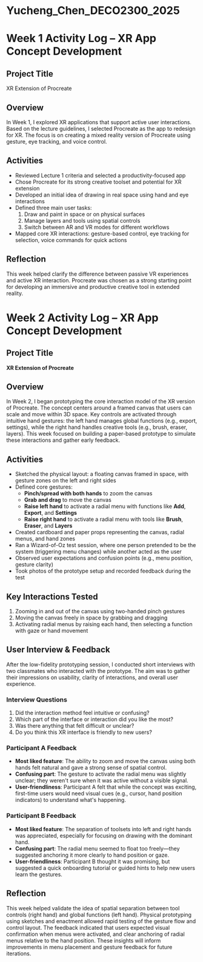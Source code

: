 # Yucheng_Chen_DECO2300_2025

# Week 1 Activity Log – XR App Concept Development
 
## Project Title
XR Extension of Procreate

## Overview
In Week 1, I explored XR applications that support active user interactions. Based on the lecture guidelines, I selected Procreate as the app to redesign for XR. The focus is on creating a mixed reality version of Procreate using gesture, eye tracking, and voice control.

## Activities
- Reviewed Lecture 1 criteria and selected a productivity-focused app  
- Chose Procreate for its strong creative toolset and potential for XR extension  
- Developed an initial idea of drawing in real space using hand and eye interactions  
- Defined three main user tasks:  
  1. Draw and paint in space or on physical surfaces  
  2. Manage layers and tools using spatial controls  
  3. Switch between AR and VR modes for different workflows  
- Mapped core XR interactions: gesture-based control, eye tracking for selection, voice commands for quick actions

## Reflection
This week helped clarify the difference between passive VR experiences and active XR interaction. Procreate was chosen as a strong starting point for developing an immersive and productive creative tool in extended reality.



# Week 2 Activity Log – XR App Concept Development

## Project Title  
**XR Extension of Procreate**

## Overview  
In Week 2, I began prototyping the core interaction model of the XR version of Procreate. The concept centers around a framed canvas that users can scale and move within 3D space. Key controls are activated through intuitive hand gestures: the left hand manages global functions (e.g., export, settings), while the right hand handles creative tools (e.g., brush, eraser, layers). This week focused on building a paper-based prototype to simulate these interactions and gather early feedback.

## Activities  
- Sketched the physical layout: a floating canvas framed in space, with gesture zones on the left and right sides  
- Defined core gestures:
  - **Pinch/spread with both hands** to zoom the canvas
  - **Grab and drag** to move the canvas
  - **Raise left hand** to activate a radial menu with functions like **Add**, **Export**, and **Settings**
  - **Raise right hand** to activate a radial menu with tools like **Brush**, **Eraser**, and **Layers**
- Created cardboard and paper props representing the canvas, radial menus, and hand zones  
- Ran a Wizard-of-Oz test session, where one person pretended to be the system (triggering menu changes) while another acted as the user  
- Observed user expectations and confusion points (e.g., menu position, gesture clarity)  
- Took photos of the prototype setup and recorded feedback during the test

## Key Interactions Tested  
1. Zooming in and out of the canvas using two-handed pinch gestures  
2. Moving the canvas freely in space by grabbing and dragging  
3. Activating radial menus by raising each hand, then selecting a function with gaze or hand movement

## User Interview & Feedback

After the low-fidelity prototyping session, I conducted short interviews with two classmates who interacted with the prototype. The aim was to gather their impressions on usability, clarity of interactions, and overall user experience.

### Interview Questions
1. Did the interaction method feel intuitive or confusing?
2. Which part of the interface or interaction did you like the most?
3. Was there anything that felt difficult or unclear?
4. Do you think this XR interface is friendly to new users?

### Participant A Feedback
- **Most liked feature**: The ability to zoom and move the canvas using both hands felt natural and gave a strong sense of spatial control.
- **Confusing part**: The gesture to activate the radial menu was slightly unclear; they weren't sure when it was active without a visible signal.
- **User-friendliness**: Participant A felt that while the concept was exciting, first-time users would need visual cues (e.g., cursor, hand position indicators) to understand what's happening.

### Participant B Feedback
- **Most liked feature**: The separation of toolsets into left and right hands was appreciated, especially for focusing on drawing with the dominant hand.
- **Confusing part**: The radial menu seemed to float too freely—they suggested anchoring it more clearly to hand position or gaze.
- **User-friendliness**: Participant B thought it was promising, but suggested a quick onboarding tutorial or guided hints to help new users learn the gestures.


## Reflection  
This week helped validate the idea of spatial separation between tool controls (right hand) and global functions (left hand). Physical prototyping using sketches and enactment allowed rapid testing of the gesture flow and control layout. The feedback indicated that users expected visual confirmation when menus were activated, and clear anchoring of radial menus relative to the hand position. These insights will inform improvements in menu placement and gesture feedback for future iterations.
